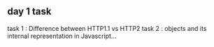 day 1 task 
----------
task 1 :  Difference between HTTP1.1 vs HTTP2
task 2 : objects and its internal representation in Javascript...



